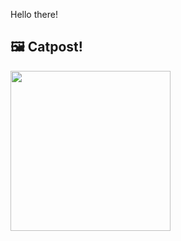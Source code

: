 Hello there!



## 🖼️ Catpost!

<sub>
    <img src="https://cdn2.thecatapi.com/images/9cs.jpg" height="256">
</sub>

